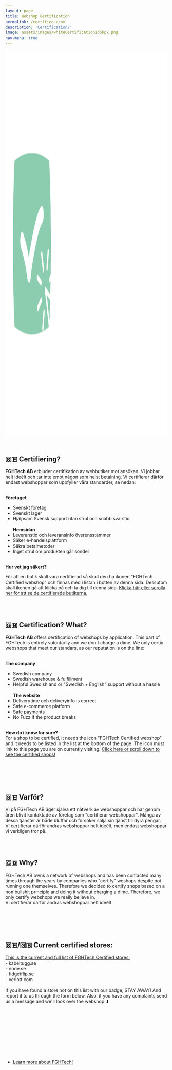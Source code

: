 ```yaml
---
layout: page
title: Webshop Certification
permalink: /certified-ecom
description: 'Certification?'
image: assets/images/whiteCertification1d5kpx.png
nav-menu: true
---
```


<div id="main" class="alt">



<!-- One -->
<section id="one">
	<div class="inner">
    <span class="image fit"><img style="height:30vh; width:auto; margin: 0 auto;" src="assets/images/whiteCertification1d5kpx.png" alt="" /></span>
		<header class="major">
			<!--<h1>Swedish</h1>-->
		</header>

<!-- Content -->
<h2 id="content">🇸🇪 Certifiering?</h2>
<p style="font-style: normal;"><b>FGHTech AB</b> erbjuder certifikation av webbutiker mot ansökan. Vi jobbar helt ideélt och tar inte emot någon som helst betalning. Vi certifierar därför endast webshoppar som uppfyller våra standarder, se nedan:<br><br>

<b>Företaget</b><br>
- Svenskt företag<br>
- Svenskt lager<br>
- Hjälpsam Svensk support utan strul och snabb svarstid<br>
<br><b>Hemsidan</b><br>
- Leveranstid och leveransinfo överensstämmer<br>
- Säker e-handelsplattform<br>
- Säkra betalmetoder<br>
- Inget strul om produkten går sönder<br>

<br><b>Hur vet jag säkert?</b><br>


För att en butik skall vara certifierad så skall den ha ikonen "FGHTech Certified webshop" och finnas med i listan i botten av denna sida. Dessutom skall ikonen gå att klicka på och ta dig till denna sida. <a href="#certifiedshops">Klicka här eller scrolla ner för att se de certifierade butikerna.</a></p>

<br><br>

<h2 id="content">🇬🇧 Certification? What?</h2>
<p style="font-style: normal;"><b>FGHTech AB</b> offers certification of webshops by application. This part of FGHTech is entirely volontarily and we don't charge a dime. We only certiy webshops that meet our standars, as our reputation is on the line:<br><br>

<b>The company</b><br>
- Swedish company<br>
- Swedish warehouse & fulfillment<br>
- Helpful Swedish and or "Swedish + English" support without a hassle<br>
<br><b>The website</b><br>
- Deliverytime och deliveryinfo is correct<br>
- Safe e-commerce platform<br>
- Safe payments<br>
- No Fuzz if the product breaks<br>

<br><b>How do i know for sure?</b><br>
For a shop to be certified, it needs the icon "FGHTech Certified webshop" and it needs to be listed in the list at the bottom of the page. The icon must link to this page you are on currently visiting. <a href="#certifiedshops">Click here or scroll down to see the certified shops!</a></p>







<br><br>
<br><br>





<h2>🇸🇪  Varför?</h2>
<p style="font-style: normal;">Vi på FGHTech AB äger själva ett nätverk av webshoppar och har genom åren blivit kontaktade av företag som "certifierar webshoppar". Många av dessa tjänster är både bluffar och försöker sälja sin tjänst till dyra pengar.<br>
Vi certifierar därför andras webshoppar helt ideélt, men endast webshoppar vi verkligen tror på.



<br><br>


<h2>🇬🇧 Why?</h2>
<p style="font-style: normal;">FGHTech AB owns a network of webshops and has been contacted many times through the years by companies who "certify" weshops despite not running one themselves. Therefore we decided to certify shops based on a non bullshit principle and doing it without charging a dime. Therefore, we only certify webshops we really believe in.<br>
Vi certifierar därför andras webshoppar helt ideélt</p>




<br><br id="certifiedshops">
<br><br>





<h2 id="">🇸🇪/🇬🇧 Current certified stores:</h2>
<p>
<u>This is the current and full list of FGHTech Certified stores:</u><br>
- kabeltugg.se<br>
- norie.se<br>
- fidgetflip.se<br>
- veriott.com<br>
<br>
If you have found a store not on this list with our badge, STAY AWAY! And report it to us through the form below. Also, if you have any complaints send us a message and we'll look over the webshop ⬇
</p>



<br/><br/>
<br/><br/>
<br/><br/>
<!-- Three -->
<section id="three">
	<div class="inner">
		<header class="major">
		</header>
		<ul class="actions">
			<li><a href="/services" class="button next">Learn more about FGHTech!</a></li>
		</ul>
	</div>
</section>
<br/><br/>




